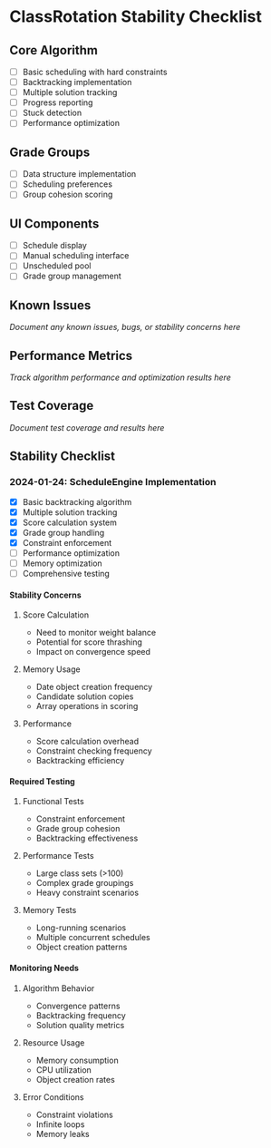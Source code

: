 # ClassRotation Stability Checklist

## Core Algorithm
- [ ] Basic scheduling with hard constraints
- [ ] Backtracking implementation
- [ ] Multiple solution tracking
- [ ] Progress reporting
- [ ] Stuck detection
- [ ] Performance optimization

## Grade Groups
- [ ] Data structure implementation
- [ ] Scheduling preferences
- [ ] Group cohesion scoring

## UI Components
- [ ] Schedule display
- [ ] Manual scheduling interface
- [ ] Unscheduled pool
- [ ] Grade group management

## Known Issues
*Document any known issues, bugs, or stability concerns here*

## Performance Metrics
*Track algorithm performance and optimization results here*

## Test Coverage
*Document test coverage and results here*

## Stability Checklist

### 2024-01-24: ScheduleEngine Implementation
- [x] Basic backtracking algorithm
- [x] Multiple solution tracking
- [x] Score calculation system
- [x] Grade group handling
- [x] Constraint enforcement
- [ ] Performance optimization
- [ ] Memory optimization
- [ ] Comprehensive testing

#### Stability Concerns
1. Score Calculation
   - Need to monitor weight balance
   - Potential for score thrashing
   - Impact on convergence speed

2. Memory Usage
   - Date object creation frequency
   - Candidate solution copies
   - Array operations in scoring

3. Performance
   - Score calculation overhead
   - Constraint checking frequency
   - Backtracking efficiency

#### Required Testing
1. Functional Tests
   - Constraint enforcement
   - Grade group cohesion
   - Backtracking effectiveness

2. Performance Tests
   - Large class sets (>100)
   - Complex grade groupings
   - Heavy constraint scenarios

3. Memory Tests
   - Long-running scenarios
   - Multiple concurrent schedules
   - Object creation patterns

#### Monitoring Needs
1. Algorithm Behavior
   - Convergence patterns
   - Backtracking frequency
   - Solution quality metrics

2. Resource Usage
   - Memory consumption
   - CPU utilization
   - Object creation rates

3. Error Conditions
   - Constraint violations
   - Infinite loops
   - Memory leaks
